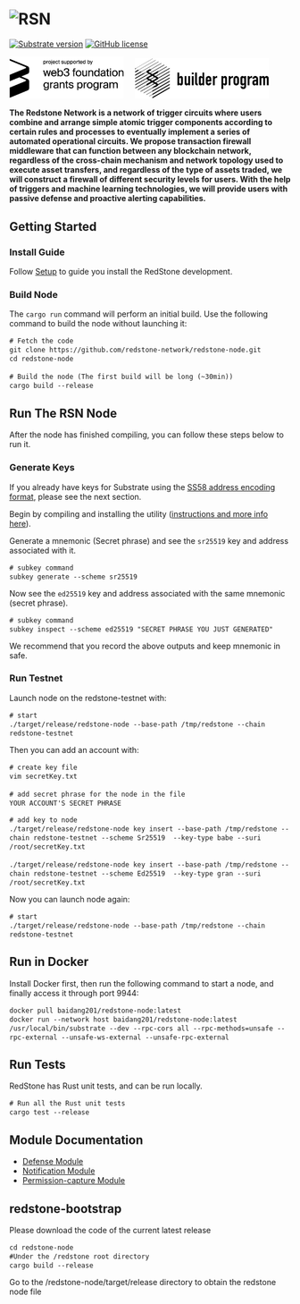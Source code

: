 # ![RSN](https://raw.githubusercontent.com/Cumulus2021/W3F-illustration/main/banner5.png)

[![Substrate version](https://img.shields.io/badge/Substrate-3.0.0-blue?logo=Parity%20Substrate)](https://substrate.dev/) [![GitHub license](https://img.shields.io/badge/license-GPL3%2FApache2-blue)](#LICENSE)


<a href='https://web3.foundation/'><img width='205' alt='web3f_grants_badge.png' src='https://github.com/heyworld88/gitskills/blob/main/web3f_grants_badge.png'></a>&nbsp;&nbsp;&nbsp;&nbsp;&nbsp;<a href='https://builders.parity.io/'><img width='240' src='https://github.com/heyworld88/gitskills/blob/main/sbp_grants_badge.png'></a>

  
**The Redstone Network is a network of trigger circuits where users combine and arrange simple atomic trigger components according to certain rules and processes to eventually implement a series of automated operational circuits. We propose transaction firewall middleware that can function between any blockchain network, regardless of the cross-chain mechanism and network topology used to execute asset transfers, and regardless of the type of assets traded, we will construct a firewall of different security levels for users. With the help of triggers and machine learning technologies, we will provide users with passive defense and proactive alerting capabilities.** 

## Getting Started


### Install Guide

Follow [Setup](https://docs.substrate.io/install/macos/) to guide you install the RedStone development.

### Build Node

The `cargo run` command will perform an initial build. Use the following command to build the node without launching it:

```
# Fetch the code
git clone https://github.com/redstone-network/redstone-node.git
cd redstone-node

# Build the node (The first build will be long (~30min))
cargo build --release
```

## Run The RSN Node


After the node has finished compiling, you can follow these steps below to run it. 

### Generate Keys

If you already have keys for Substrate using the [SS58 address encoding format](https://docs.substrate.io/v3/advanced/ss58/), please see the next section.

Begin by compiling and installing the utility ([instructions and more info here](https://substrate.dev/docs/en/knowledgebase/integrate/subkey)). 

Generate a mnemonic (Secret phrase) and see the `sr25519` key and address associated with it.

```
# subkey command
subkey generate --scheme sr25519
```

Now see the `ed25519` key and address associated with the same mnemonic (secret phrase).

```
# subkey command
subkey inspect --scheme ed25519 "SECRET PHRASE YOU JUST GENERATED"
```

We recommend that you record the above outputs and keep mnemonic in safe.

### Run Testnet

Launch node on the redstone-testnet with:

```
# start
./target/release/redstone-node --base-path /tmp/redstone --chain redstone-testnet
```

Then you can add an account with:

```
# create key file
vim secretKey.txt

# add secret phrase for the node in the file
YOUR ACCOUNT'S SECRET PHRASE
```

```
# add key to node
./target/release/redstone-node key insert --base-path /tmp/redstone --chain redstone-testnet --scheme Sr25519  --key-type babe --suri /root/secretKey.txt

./target/release/redstone-node key insert --base-path /tmp/redstone --chain redstone-testnet --scheme Ed25519  --key-type gran --suri /root/secretKey.txt
```

Now you can launch node again:

```
# start
./target/release/redstone-node --base-path /tmp/redstone --chain redstone-testnet
```

## Run in Docker

Install Docker first, then run the following command to start a node, and finally access it through port 9944:

```
docker pull baidang201/redstone-node:latest
docker run --network host baidang201/redstone-node:latest /usr/local/bin/substrate --dev --rpc-cors all --rpc-methods=unsafe --rpc-external --unsafe-ws-external --unsafe-rpc-external
```

## Run Tests


RedStone has Rust unit tests, and can be run locally.

```
# Run all the Rust unit tests
cargo test --release
```

## Module Documentation


* [Defense Module](https://github.com/redstone-network/redstone-node/tree/main/pallets/defense)
* [Notification Module](https://github.com/redstone-network/redstone-node/tree/main/pallets/notification)
* [Permission-capture Module](https://github.com/redstone-network/redstone-node/tree/main/pallets/permission-capture)

## redstone-bootstrap

Please download the code of the current latest release
```
cd redstone-node
#Under the /redstone root directory
cargo build --release
```
Go to the /redstone-node/target/release directory to obtain the redstone node file

